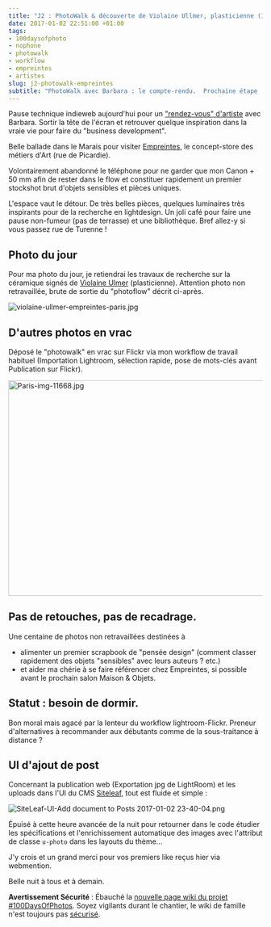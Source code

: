 ```yaml
---
title: "J2 : PhotoWalk & découverte de Violaine Ullmer, plasticienne (100DaysOfPhotos)"
date: 2017-01-02 22:51:00 +01:00
tags:
- 100daysofphoto
- nophone
- photowalk
- workflow
- empreintes
- artistes
slug: j2-photowalk-empreintes
subtitle: "PhotoWalk avec Barbara : le compte-rendu.  Prochaine étape : optimiser un workflow de photos pour construire un scrapbook."
---
```


Pause technique indieweb aujourd'hui pour un ["rendez-vous" d'artiste](https://www.amazon.fr/dp/B006H19H3M) avec Barbara. Sortir la tête de l'écran et retrouver quelque inspiration dans la vraie vie pour faire du "business development".

Belle ballade dans le Marais pour visiter [Empreintes](https://empreintes-paris.com/), le concept-store des métiers d'Art (rue de Picardie).

Volontairement abandonné le téléphone pour ne garder que mon Canon + 50 mm afin de rester dans le flow et constituer rapidement un premier stockshot brut d'objets sensibles et pièces uniques.

L'espace vaut le détour. De très belles pièces, quelques luminaires très inspirants pour de la recherche en lightdesign. Un joli café pour faire une pause non-fumeur (pas de terrasse) et une bibliothèque. Bref allez-y si vous passez rue de Turenne ! 

## Photo du jour 

Pour ma photo du jour, je retiendrai les travaux de recherche sur la céramique signés de <span class="h-card">[Violaine Ulmer](https://www.violaine-ulmer.com/)</span> (plasticienne). Attention photo non retravaillée, brute de sortie du "photoflow" décrit ci-après.

<span class="u-photo">![violaine-ullmer-empreintes-paris.jpg](/img/violaine-ullmer-empreintes-paris.jpg)</span>

## D'autres photos en vrac 

Déposé le "photowalk" en vrac sur Flickr via mon workflow de travail habituel (Importation Lightroom, sélection rapide, pose de mots-clés avant Publication sur Flickr). 

<a data-flickr-embed="true"  href="https://www.flickr.com/photos/christopheducamp/31247141433/in/album-72157678543781426/" title="Paris-img-11668.jpg"><img src="https://c2.staticflickr.com/1/456/31247141433_2271247f07_z.jpg" width="640" height="427" alt="Paris-img-11668.jpg"></a><script async src="//embedr.flickr.com/assets/client-code.js" charset="utf-8"></script>

## Pas de retouches, pas de recadrage. 

Une centaine de photos non retravaillées destinées à 
- alimenter un premier scrapbook de "pensée design" (comment classer rapidement des objets "sensibles" avec leurs auteurs ? etc.)  
- et aider ma chérie à se faire référencer chez Empreintes, si possible avant le prochain salon Maison & Objets.

## Statut : besoin de dormir. 

Bon moral mais agacé par la lenteur du workflow lightroom-Flickr. Preneur d'alternatives à recommander aux débutants comme de la sous-traitance à distance ? 

## UI d'ajout de post 

Concernant la publication web (Exportation jpg de LightRoom) et les uploads dans l'UI du CMS [Siteleaf](https://siteleaf.com), tout est fluide et simple :

![SiteLeaf-UI-Add document to Posts 2017-01-02 23-40-04.png](/img/ui-siteleaf-ajout-document-aux-posts.png)

Épuisé à cette heure avancée de la nuit pour retourner dans le code étudier les spécifications et l'enrichissement automatique des images avec l'attribut de classe `u-photo` dans les layouts du thème... 

J'y crois et un grand merci pour vos premiers like reçus hier via webmention. 

Belle nuit à tous et à demain.


**Avertissement Sécurité** : Ébauché la [nouvelle page wiki du projet #100DaysOfPhotos](http://ducamp.me/100DaysOfPhoto). Soyez vigilants durant le chantier, le wiki de famille n'est toujours pas [sécurisé](http://ducamp.me/Security). 











